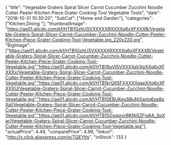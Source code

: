 {
	"title": "Vegetable Graters Spiral Slicer Carrot Cucumber Zucchini Noodle Cutter Peeler Kitchen Piece Grater Cooking Tool Vegetable Tools",
	"date": "2018-10-31 10:30:20",
	"SubCat": ["Home and Garden"],
	"categories": ["Kitchen,Dining "],
	"thumbnailImage": "https://ae01.alicdn.com/kf/HTB1GzhUSVXXXXXRXXXXq6xXFXXXB/Vegetable-Graters-Spiral-Slicer-Carrot-Cucumber-Zucchini-Noodle-Cutter-Peeler-Kitchen-Piece-Grater-Cooking-Tool-Vegetable.jpg_220x220.jpg",
	"BigImage": ["https://ae01.alicdn.com/kf/HTB1GzhUSVXXXXXRXXXXq6xXFXXXB/Vegetable-Graters-Spiral-Slicer-Carrot-Cucumber-Zucchini-Noodle-Cutter-Peeler-Kitchen-Piece-Grater-Cooking-Tool-Vegetable.jpg","https://ae01.alicdn.com/kf/HTB19uVISVXXXXaVXpXXq6xXFXXXx/Vegetable-Graters-Spiral-Slicer-Carrot-Cucumber-Zucchini-Noodle-Cutter-Peeler-Kitchen-Piece-Grater-Cooking-Tool-Vegetable.jpg","https://ae01.alicdn.com/kf/HTB1krQ6SFXXXXXqapXXq6xXFXXXU/Vegetable-Graters-Spiral-Slicer-Carrot-Cucumber-Zucchini-Noodle-Cutter-Peeler-Kitchen-Piece-Grater-Cooking-Tool-Vegetable.jpg","https://ae01.alicdn.com/kf/HTB10EBUKeuSBuNjSsplq6ze8pXaI/Vegetable-Graters-Spiral-Slicer-Carrot-Cucumber-Zucchini-Noodle-Cutter-Peeler-Kitchen-Piece-Grater-Cooking-Tool-Vegetable.jpg","https://ae01.alicdn.com/kf/HTB15OssprorBKNjSZFjq6A_SpXar/Vegetable-Graters-Spiral-Slicer-Carrot-Cucumber-Zucchini-Noodle-Cutter-Peeler-Kitchen-Piece-Grater-Cooking-Tool-Vegetable.jpg"],
	"actualPrice": 4.49,
	"comparePrice": 4.99,
	"linkurl": "http://s.click.aliexpress.com/e/TQEYtIs",
	"inStock": 133
}
